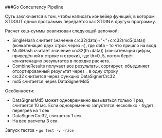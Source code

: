  ###Go Concurrency Pipeline

Суть заключается в том, чтобы написать конвейер функций, в котором STDOUT одной программы
передаётся как STDIN в другую программу.

Расчет хеш-суммы реализован следующей цепочкой:
* SingleHash считает значение crc32(data)+"~"+crc32(md5(data)) (конкатенация двух строк через ~), где data - то что пришло на вход.
* MultiHash считает значение crc32(th+data)) (конкатенация цифры, приведённой к строке и строки), где th=0..5, потом берёт конкатенацию результатов в порядке расчета.
* CombineResults получает все результаты, сортирует, объединяет отсортированный результат через _ в одну строку
* crc32 считается через функцию DataSignerCrc32
* md5 считается через DataSignerMd5

Особенности:
* DataSignerMd5 может одновременно вызываться только 1 раз, считается 10 мс. Если одновременно запустятся несколько - будет перегрев на 1 сек
* DataSignerCrc32, считается 1 сек
* На все расчеты 3 сек.

Запуск тестов - `go test -v -race`
